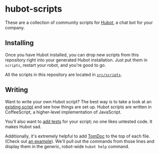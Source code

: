 # hubot-scripts

These are a collection of community scripts for
[Hubot](https://github.com/github/hubot), a chat bot for your company.

## Installing

Once you have Hubot installed, you can drop new scripts from this repository
right into your generated Hubot installation. Just put them in `scripts`,
restart your robot, and you're good to go.

All the scripts in this repository are located in
[`src/scripts`](https://github.com/github/hubot-scripts/tree/master/src/scripts).

## Writing

Want to write your own Hubot script? The best way is to take a look at an
[existing script](https://github.com/github/hubot-scripts/blob/master/src/scripts/tweet.coffee)
and see how things are set up. Hubot scripts are written in CoffeeScript, a
higher-level implementation of JavaScript.

You'll also want to [add tests](https://github.com/github/hubot-scripts/blob/master/test/scripts/test.coffee)
for your script; no one likes untested code. It makes Hubot sad.

Additionally, it's extremely helpful to add [TomDoc](http://tomdoc.org) to the
top of each file. (Check out [an example](https://github.com/github/hubot-scripts/blob/master/src/scripts/speak.coffee#L1-5)).
We'll pull out the commands from those lines and display them in the generic,
robot-wide `hubot help` command.
